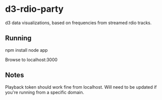 d3-rdio-party
=============

d3 data visualizations, based on frequencies from streamed rdio tracks.

Running
--
npm install
node app

Browse to localhost:3000

Notes
--
Playback token should work fine from localhost. Will need to be updated if you're running from a specific domain.